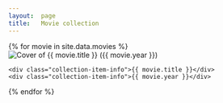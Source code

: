 ```yaml
---
layout:  page
title:   Movie collection
---
```


<div class="view-mode-switcher" data-references="#movies">
	<a href="#" data-view-mode="grid"><i class="fa fa-th"></i></a>
	<a href="#" data-view-mode="list"><i class="fa fa-th-list"></i></a>	
</div>

<div id="movies" class="collection grid">
{% for movie in site.data.movies %}
  <div class="collection-item movie">
  	<img src="/images/movies/{{ movie.filename }}" title="Cover of {{ movie.title }} ({{ movie.year }})" />

    <div class="collection-item-info">{{ movie.title }}</div>
    <div class="collection-item-info">{{ movie.year }}</div>
  </div>
{% endfor %}
</div>